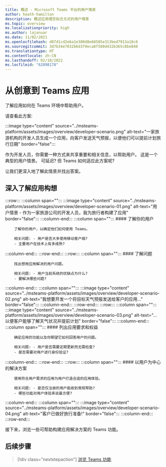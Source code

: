 ```yaml
---
title: 概述 - Microsoft Teams 平台的用户情景
author: heath-hamilton
description: 概述应用理念拟合方式的用户情景
ms.topic: overview
ms.localizationpriority: high
ms.author: lajanuar
ms.date: 11/02/2021
ms.openlocfilehash: d87d1cd2e6a1e380d8e68585e313bed7913a18c6
ms.sourcegitcommit: 3d7b34e7032b6d379eca8f580d432b365c8be840
ms.translationtype: HT
ms.contentlocale: zh-CN
ms.lasthandoff: 02/18/2022
ms.locfileid: "62898178"
---
```

# <a name="from-ideas-to-teams-app"></a>从创意到 Teams 应用

了解应用如何在 Teams 环境中帮助用户。

请查看此方案:

:::image type="content" source="../msteams-platform/assets/images/overview/developer-scenario.png" alt-text="一家旅游机构的开发人员生成一个应用，向客户发送天气预报，以便他们可以提前计划旅行日期" border="false":::

作为开发人员，你需要一种方式来共享重要和相关信息，以帮助用户。 这是一个典型的用户情景。 可延迟? 但 Teams 如何适应此方案呢?

让我们更深入地了解此情景并找出答案。

## <a name="delve-into-app-ideation"></a>深入了解应用构想

:::row:::
   :::column span="":::
      :::image type="content" source="../msteams-platform/assets/images/overview/developer-scenario-01.png" alt-text="用户情景 - 作为一家旅游公司的开发人员，我为旅行者构建了应用" border="false":::
   :::column-end:::
   :::column span="":::
      #### <a name="understand-your-user"></a>了解你的用户

        了解你的用户，以确定他们如何使用 Teams。 
        
        相关问题: - 用户是否大多使用移动客户端?
        - 主要用户在技术上有多成熟?
   :::column-end:::
:::row-end:::
:::row:::
   :::column span="":::
      #### <a name="understand-the-problem"></a>了解问题

        找出想用应用解决的用户问题。 

        相关问题: - 用户当前系统的优缺点为什么?
        - 要解决哪些问题?
   :::column-end:::
   :::column span="":::
       :::image type="content" source="../msteams-platform/assets/images/overview/developer-scenario-02.png" alt-text="我想要开发一个将目标天气预报发送给客户的应用..." border="false":::
   :::column-end:::
:::row-end:::
:::row:::
   :::column span="":::
      :::image type="content" source="../msteams-platform/assets/images/overview/developer-scenario-03.png" alt-text="...以便客户能够了解天气状况并提前计划" border="false"::: 
   :::column-end:::
   :::column span="":::
      #### <a name="list-app-requirements-and-benefits"></a>列出应用要求和权益

        确定应用的功能以及你期望它如何回答用户的问题。 

        相关问题: - 用户是否需要定期更新而无需检查?
        - 是否需要对用户进行身份验证?
   :::column-end:::
:::row-end:::
:::row:::
   :::column span="":::
      #### <a name="user-centric-solution"></a>以用户为中心的解决方案

        使用符合用户需求的应用为用户打造合适的应用体验。 

        相关问题: - 是否仅注册的用户能收到常规帮助?
        - 哪些功能对用户体验来说最方便?
   :::column-end:::
   :::column span="":::
       :::image type="content" source="../msteams-platform/assets/images/overview/developer-scenario-04.png" alt-text="客户已做好旅行准备!" border="false":::
   :::column-end:::
:::row-end:::

接下来，浏览一些可帮助构建应用解决方案的 Teams 功能。

## <a name="next-step"></a>后续步骤

> [!div class="nextstepaction"]
> [浏览 Teams 功能](overview-explore.md)
